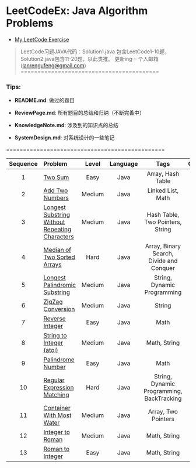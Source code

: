 # LeetCodeEx: Java Algorithm Problems

* [My LeetCode Exercise](https://github.com/lanrengufeng/LeetCodeEx)

> LeetCode习题JAVA代码：Solution1.java 包含LeetCode1-10题，Solution2.java包含11-20题，以此类推。
更新ing···
个人邮箱(lanrengufeng@gmail.com)
=========================================

### Tips:
- **README.md**: 做过的题目

- **ReviewPage.md**: 所有题目的总结和归纳（不断完善中）

- **KnowledgeNote.md**: 涉及到的知识点的总结

- **SystemDesign.md**: 对系统设计的一些笔记

===============================================

| Sequence | Problem       | Level  | Language  | Tags | Others |
|:-------:|:--------------|:------:|:---------:|:----:|:-------------:|
|1|[Two Sum](https://github.com/lanrengufeng/LeetCodeEx/blob/master/src/leetcode/Solution1.java)|Easy|Java| Array, Hash Table ||
|2|[Add Two Numbers](https://github.com/lanrengufeng/LeetCodeEx/blob/master/src/leetcode/Solution1.java)|Medium|Java| Linked List, Math ||
|3|[Longest Substring Without Repeating Characters](https://github.com/lanrengufeng/LeetCodeEx/blob/master/src/leetcode/Solution1.java)|Medium|Java| Hash Table, Two Pointers, String||
|4|[Median of Two Sorted Arrays](https://github.com/lanrengufeng/LeetCodeEx/blob/master/src/leetcode/Solution1.java)|Hard|Java| Array, Binary Search, Divide and Conquer ||
|5|[Longest Palindromic Substring](https://github.com/lanrengufeng/LeetCodeEx/blob/master/src/leetcode/Solution1.java)|Medium|Java| String, Dynamic Programming ||
|6|[ZigZag Conversion](https://github.com/lanrengufeng/LeetCodeEx/blob/master/src/leetcode/Solution1.java)|Medium|Java| String ||
|7|[Reverse Integer](https://github.com/lanrengufeng/LeetCodeEx/blob/master/src/leetcode/Solution1.java)|Easy|Java| Math ||
|8|[String to Integer (atoi)](https://github.com/lanrengufeng/LeetCodeEx/blob/master/src/leetcode/Solution1.java)|Medium|Java| Math, String ||
|9|[Palindrome Number](https://github.com/lanrengufeng/LeetCodeEx/blob/master/src/leetcode/Solution1.java)|Easy|Java| Math ||
|10|[Regular Expression Matching](https://github.com/lanrengufeng/LeetCodeEx/blob/master/src/leetcode/Solution1.java)|Hard|Java| String, Dynamic Programming, BackTracking ||
|11|[Container With Most Water](https://github.com/lanrengufeng/LeetCodeEx/blob/master/src/leetcode/Solution2.java)|Medium|Java| Array, Two Pointers ||
|12|[Integer to Roman](https://github.com/lanrengufeng/LeetCodeEx/blob/master/src/leetcode/Solution2.java)|Medium|Java| Math, String ||
|13|[Roman to Integer](https://github.com/lanrengufeng/LeetCodeEx/blob/master/src/leetcode/Solution2.java)|Easy|Java| Math, String ||
